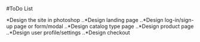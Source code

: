 #ToDo List

*Design the site in photoshop
..*Design landing page
..*Design log-in/sign-up page or form/modal
..*Design catalog type page
..*Design product page
..*Design user profile/settings
..*Design checkout
